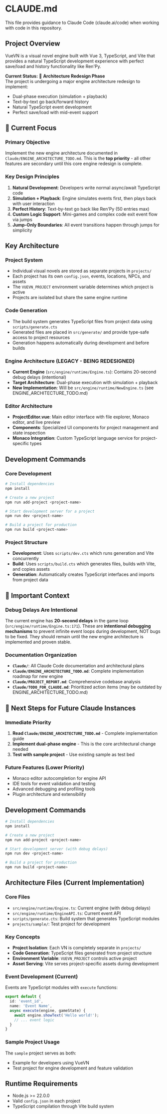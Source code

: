 # CLAUDE.md

This file provides guidance to Claude Code (claude.ai/code) when working with code in this repository.

## Project Overview

VueVN is a visual novel engine built with Vue 3, TypeScript, and Vite that provides a natural TypeScript development experience with perfect save/load and history functionality like Ren'Py.

**Current Status:** 🔄 **Architecture Redesign Phase**  
The project is undergoing a major engine architecture redesign to implement:
- Dual-phase execution (simulation + playback)
- Text-by-text go back/forward history
- Natural TypeScript event development
- Perfect save/load with mid-event support

## 🎯 Current Focus

### Primary Objective
Implement the new engine architecture documented in `Claude/ENGINE_ARCHITECTURE_TODO.md`. This is the **top priority** - all other features are secondary until this core engine redesign is complete.

### Key Design Principles
1. **Natural Development**: Developers write normal async/await TypeScript code
2. **Simulation + Playback**: Engine simulates events first, then plays back with user interaction
3. **Perfect History**: Text-by-text go back like Ren'Py (50 entries max)
4. **Custom Logic Support**: Mini-games and complex code exit event flow via jumps
5. **Jump-Only Boundaries**: All event transitions happen through jumps for simplicity

## Key Architecture

### Project System
- Individual visual novels are stored as separate projects in `projects/`
- Each project has its own `config.json`, events, locations, NPCs, and assets
- The `VUEVN_PROJECT` environment variable determines which project is active
- Projects are isolated but share the same engine runtime

### Code Generation
- The build system generates TypeScript files from project data using `scripts/generate.cts`
- Generated files are placed in `src/generate/` and provide type-safe access to project resources
- Generation happens automatically during development and before builds

### Engine Architecture (LEGACY - BEING REDESIGNED)
- **Current Engine** (`src/engine/runtime/Engine.ts`): Contains 20-second debug delays (intentional)
- **Target Architecture**: Dual-phase execution with simulation + playback
- **New Implementation**: Will be `src/engine/runtime/NewEngine.ts` (see ENGINE_ARCHITECTURE_TODO.md)

### Editor Architecture
- **ProjectEditor.vue**: Main editor interface with file explorer, Monaco editor, and live preview
- **Components**: Specialized UI components for project management and state inspection
- **Monaco Integration**: Custom TypeScript language service for project-specific types

## Development Commands

### Core Development
```bash
# Install dependencies
npm install

# Create a new project
npm run add-project <project-name>

# Start development server for a project
npm run dev <project-name>

# Build a project for production
npm run build <project-name>
```

### Project Structure
- **Development**: Uses `scripts/dev.cts` which runs generation and Vite concurrently
- **Build**: Uses `scripts/build.cts` which generates files, builds with Vite, and copies assets
- **Generation**: Automatically creates TypeScript interfaces and imports from project data

## 🚨 Important Context

### Debug Delays Are Intentional
The current engine has **20-second delays** in the game loop (`src/engine/runtime/Engine.ts:171`). These are **intentional debugging mechanisms** to prevent infinite event loops during development, NOT bugs to be fixed. They should remain until the new engine architecture is implemented and proven stable.

### Documentation Organization
- **`Claude/`**: All Claude Code documentation and architectural plans
- **`Claude/ENGINE_ARCHITECTURE_TODO.md`**: Complete implementation roadmap for new engine
- **`Claude/PROJECT_REPORT.md`**: Comprehensive codebase analysis
- **`Claude/TODO_FOR_CLAUDE.md`**: Prioritized action items (may be outdated by ENGINE_ARCHITECTURE_TODO.md)

## 🎯 Next Steps for Future Claude Instances

### Immediate Priority
1. **Read `Claude/ENGINE_ARCHITECTURE_TODO.md`** - Complete implementation guide
2. **Implement dual-phase engine** - This is the core architectural change needed
3. **Test with sample project** - Use existing sample as test bed

### Future Features (Lower Priority)
- Monaco editor autocompletion for engine API
- IDE tools for event validation and testing
- Advanced debugging and profiling tools
- Plugin architecture and extensibility

## Development Commands

```bash
# Install dependencies
npm install

# Create a new project
npm run add-project <project-name>

# Start development server (with debug delays)
npm run dev <project-name>

# Build a project for production
npm run build <project-name>
```

## Architecture Files (Current Implementation)

### Core Files
- `src/engine/runtime/Engine.ts`: Current engine (with debug delays)
- `src/engine/runtime/EngineAPI.ts`: Current event API
- `scripts/generate.cts`: Build system that generates TypeScript modules
- `projects/sample/`: Test project for development

### Key Concepts
- **Project Isolation**: Each VN is completely separate in `projects/`
- **Code Generation**: TypeScript files generated from project structure
- **Environment Variable**: `VUEVN_PROJECT` controls active project
- **Asset Serving**: Vite serves project-specific assets during development

### Event Development (Current)
Events are TypeScript modules with `execute` functions:
```typescript
export default {
  id: 'event_id',
  name: 'Event Name',
  async execute(engine, gameState) {
    await engine.showText('Hello world!');
    // ... event logic
  }
}
```

### Sample Project Usage
The `sample` project serves as both:
- Example for developers using VueVN
- Test project for engine development and feature validation

## Runtime Requirements
- Node.js >= 22.0.0
- Valid `config.json` in each project
- TypeScript compilation through Vite build system